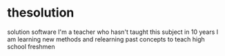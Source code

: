 # thesolution
solution software
I'm a teacher who hasn't taught this subject in 10 years
I am learning new methods and relearning past concepts to teach high school freshmen
